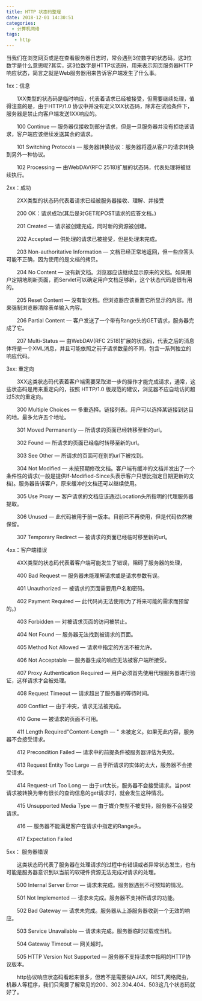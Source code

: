 ```yaml
---
title: HTTP 状态码整理
date: 2018-12-01 14:30:51
categories:
  - 计算机网络
tags:
   - http
---
```


当我们在浏览网页或是在查看服务器日志时，常会遇到3位数字的状态码，这3位数字是什么意思呢?其实，这3位数字是HTTP状态码，用来表示网页服务器HTTP响应状态，简言之就是Web服务器用来告诉客户端发生了什么事。

1xx：信息

　　1XX类型的状态码是临时响应，代表着请求已经被接受，但需要继续处理，值得注意的是，由于HTTP/1.0 协议中并没有定义1XX状态码，除非在试验条件下，服务器是禁止向客户端发送1XX响应的。

　　100 Continue — 服务器仅接收到部分请求，但是一旦服务器并没有拒绝该请求，客户端应该继续发送其余的请求。

　　101 Switching Protocols — 服务器转换协议：服务器将遵从客户的请求转换到另外一种协议。

　　102 Processing — 由WebDAV(RFC 2518)扩展的状态码，代表处理将被继续执行。

2xx：成功

　　2XX类型的状态码代表着请求已经被服务器接收、理解、并接受

　　200 OK：请求成功(其后是对GET和POST请求的应答文档。)

　　201 Created — 请求被创建完成，同时新的资源被创建。

　　202 Accepted — 供处理的请求已被接受，但是处理未完成。

　　203 Non-authoritative Information — 文档已经正常地返回，但一些应答头可能不正确，因为使用的是文档的拷贝。

　　204 No Content — 没有新文档。浏览器应该继续显示原来的文档。如果用户定期地刷新页面，而Servlet可以确定用户文档足够新，这个状态代码是很有用的。

　　205 Reset Content — 没有新文档。但浏览器应该重置它所显示的内容。用来强制浏览器清除表单输入内容。

　　206 Partial Content — 客户发送了一个带有Range头的GET请求，服务器完成了它。

　　207 Multi-Status — 由WebDAV(RFC 2518)扩展的状态码，代表之后的消息体将是一个XML消息，并且可能依照之前子请求数量的不同，包含一系列独立的响应代码。

3xx: 重定向

　　3XX这类状态码代表着客户端需要采取进一步的操作才能完成请求，通常，这些状态码是用来重定向的，按照 HTTP/1.0 版规范的建议，浏览器不应自动访问超过5次的重定向。

　　300 Multiple Choices — 多重选择。链接列表。用户可以选择某链接到达目的地。最多允许五个地址。

　　301 Moved Permanently — 所请求的页面已经转移至新的url。

　　302 Found — 所请求的页面已经临时转移至新的url。

　　303 See Other — 所请求的页面可在别的url下被找到。

　　304 Not Modified — 未按预期修改文档。客户端有缓冲的文档并发出了一个条件性的请求(一般是提供If-Modified-Since头表示客户只想比指定日期更新的文档)。服务器告诉客户，原来缓冲的文档还可以继续使用。

　　305 Use Proxy — 客户请求的文档应该通过Location头所指明的代理服务器提取。

　　306 Unused — 此代码被用于前一版本。目前已不再使用，但是代码依然被保留。

　　307 Temporary Redirect — 被请求的页面已经临时移至新的url。

4xx：客户端错误

　　4XX类型的状态码代表着客户端可能发生了错误，阻碍了服务器的处理，

　　400 Bad Request — 服务器未能理解请求或是请求参数有误。

　　401 Unauthorized — 被请求的页面需要用户名和密码。

　　402 Payment Required — 此代码尚无法使用(为了将来可能的需求而预留的。)

　　403 Forbidden — 对被请求页面的访问被禁止。

　　404 Not Found — 服务器无法找到被请求的页面。

　　405 Method Not Allowed — 请求中指定的方法不被允许。

　　406 Not Acceptable — 服务器生成的响应无法被客户端所接受。

　　407 Proxy Authentication Required — 用户必须首先使用代理服务器进行验证，这样请求才会被处理。

　　408 Request Timeout — 请求超出了服务器的等待时间。

　　409 Conflict — 由于冲突，请求无法被完成。

　　410 Gone — 被请求的页面不可用。

　　411 Length Required"Content-Length — " 未被定义。如果无此内容，服务器不会接受请求。

　　412 Precondition Failed — 请求中的前提条件被服务器评估为失败。

　　413 Request Entity Too Large — 由于所请求的实体的太大，服务器不会接受请求。

　　414 Request-url Too Long — 由于url太长，服务器不会接受请求。当post请求被转换为带有很长的查询信息的get请求时，就会发生这种情况。

　　415 Unsupported Media Type — 由于媒介类型不被支持，服务器不会接受请求。

　　416 — 服务器不能满足客户在请求中指定的Range头。

　　417 Expectation Failed

5xx： 服务器错误

　　这类状态码代表了服务器在处理请求的过程中有错误或者异常状态发生，也有可能是服务器意识到以当前的软硬件资源无法完成对请求的处理。

　　500 Internal Server Error — 请求未完成。服务器遇到不可预知的情况。

　　501 Not Implemented — 请求未完成。服务器不支持所请求的功能。

　　502 Bad Gateway — 请求未完成。服务器从上游服务器收到一个无效的响应。

　　503 Service Unavailable — 请求未完成。服务器临时过载或当机。

　　504 Gateway Timeout — 网关超时。

　　505 HTTP Version Not Supported — 服务器不支持请求中指明的HTTP协议版本。


　　http协议响应状态码看起来很多，但若不是需要做AJAX，REST,网络爬虫，机器人等程序，我们只需要了解常见的200、302.304.404、503这几个状态码就好了。